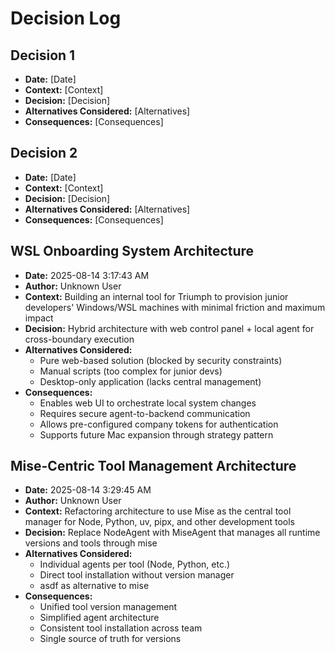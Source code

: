 # Decision Log

## Decision 1
- **Date:** [Date]
- **Context:** [Context]
- **Decision:** [Decision]
- **Alternatives Considered:** [Alternatives]
- **Consequences:** [Consequences]

## Decision 2
- **Date:** [Date]
- **Context:** [Context]
- **Decision:** [Decision]
- **Alternatives Considered:** [Alternatives]
- **Consequences:** [Consequences]

## WSL Onboarding System Architecture
- **Date:** 2025-08-14 3:17:43 AM
- **Author:** Unknown User
- **Context:** Building an internal tool for Triumph to provision junior developers' Windows/WSL machines with minimal friction and maximum impact
- **Decision:** Hybrid architecture with web control panel + local agent for cross-boundary execution
- **Alternatives Considered:** 
  - Pure web-based solution (blocked by security constraints)
  - Manual scripts (too complex for junior devs)
  - Desktop-only application (lacks central management)
- **Consequences:** 
  - Enables web UI to orchestrate local system changes
  - Requires secure agent-to-backend communication
  - Allows pre-configured company tokens for authentication
  - Supports future Mac expansion through strategy pattern

## Mise-Centric Tool Management Architecture
- **Date:** 2025-08-14 3:29:45 AM
- **Author:** Unknown User
- **Context:** Refactoring architecture to use Mise as the central tool manager for Node, Python, uv, pipx, and other development tools
- **Decision:** Replace NodeAgent with MiseAgent that manages all runtime versions and tools through mise
- **Alternatives Considered:** 
  - Individual agents per tool (Node, Python, etc.)
  - Direct tool installation without version manager
  - asdf as alternative to mise
- **Consequences:** 
  - Unified tool version management
  - Simplified agent architecture
  - Consistent tool installation across team
  - Single source of truth for versions
